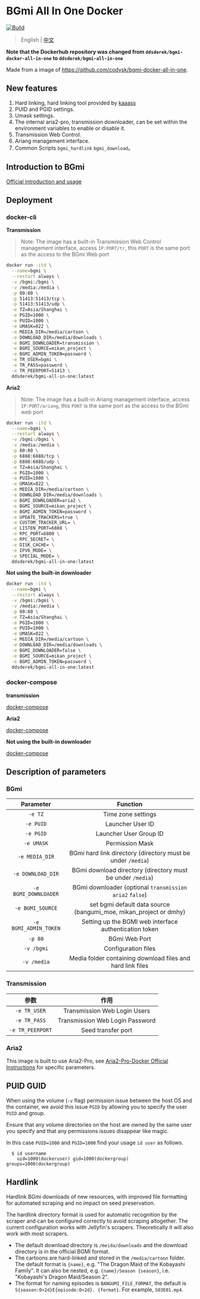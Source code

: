 # BGmi All In One Docker

[![Build](https://github.com/DDS-Derek/BGmi-All-In-One-Docker/actions/workflows/docker-image.yml/badge.svg)](https://github.com/DDS-Derek/BGmi-All-In-One-Docker/actions/workflows/docker-image.yml)

> English | [中文](https://github.com/DDS-Derek/BGmi-All-In-One-Docker/blob/master/README.cn.md)

**Note that the Dockerhub repository was changed from `ddsderek/bgmi-docker-all-in-one` to `ddsderek/bgmi-all-in-one`**

Made from a image of https://github.com/codysk/bgmi-docker-all-in-one.

## New features
1. Hard linking, hard linking tool provided by [kaaass](https://github.com/kaaass/bgmi_hardlink_helper)
2. PUID and PGID settings.
3. Umask settings.
4. The internal aria2-pro, transmission downloader, can be set within the environment variables to enable or disable it.
5. Transmission Web Control.
6. Ariang management interface.
7. Common Scripts `bgmi_hardlink` `bgmi_download`。

## Introduction to BGmi

[Official introduction and usage](https://github.com/BGmi/BGmi/blob/master/README.md)

## Deployment
### docker-cli

**Transmission**

> Note: The image has a built-in Transmission Web Control management interface, access `IP:PORT/tr`, this `PORT` is the same port as the access to the BGmi Web port

```bash
docker run -itd \
  --name=bgmi \
  --restart always \
  -v /bgmi:/bgmi \
  -v /media:/media \
  -p 80:80 \
  -p 51413:51413/tcp \
  -p 51413:51413/udp \
  -e TZ=Asia/Shanghai \
  -e PGID=1000 \
  -e PUID=1000 \
  -e UMASK=022 \
  -e MEDIA_DIR=/media/cartoon \
  -e DOWNLOAD_DIR=/media/downloads \
  -e BGMI_DOWNLOADER=transmission \
  -e BGMI_SOURCE=mikan_project \
  -e BGMI_ADMIN_TOKEN=password \
  -e TR_USER=bgmi \
  -e TR_PASS=password \
  -e TR_PEERPORT=51413 \
  ddsderek/bgmi-all-in-one:latest
```

**Aria2**

> Note: The image has a built-in Ariang management interface, access `IP:PORT/ariang`, this `PORT` is the same port as the access to the BGmi web port

```bash
docker run -itd \
  --name=bgmi \
  --restart always \
  -v /bgmi:/bgmi \
  -v /media:/media \
  -p 80:80 \
  -p 6888:6888/tcp \
  -p 6888:6888/udp \
  -e TZ=Asia/Shanghai \
  -e PGID=1000 \
  -e PUID=1000 \
  -e UMASK=022 \
  -e MEDIA_DIR=/media/cartoon \
  -e DOWNLOAD_DIR=/media/downloads \
  -e BGMI_DOWNLOADER=aria2 \
  -e BGMI_SOURCE=mikan_project \
  -e BGMI_ADMIN_TOKEN=password \
  -e UPDATE_TRACKERS=true \
  -e CUSTOM_TRACKER_URL= \
  -e LISTEN_PORT=6888 \
  -e RPC_PORT=6800 \
  -e RPC_SECRET= \
  -e DISK_CACHE= \
  -e IPV6_MODE= \
  -e SPECIAL_MODE= \
  ddsderek/bgmi-all-in-one:latest
```

**Not using the built-in downloader**

```bash
docker run -itd \
  --name=bgmi \
  --restart always \
  -v /bgmi:/bgmi \
  -v /media:/media \
  -p 80:80 \
  -e TZ=Asia/Shanghai \
  -e PGID=1000 \
  -e PUID=1000 \
  -e UMASK=022 \
  -e MEDIA_DIR=/media/cartoon \
  -e DOWNLOAD_DIR=/media/downloads \
  -e BGMI_DOWNLOADER=false \
  -e BGMI_SOURCE=mikan_project \
  -e BGMI_ADMIN_TOKEN=password \
  ddsderek/bgmi-all-in-one:latest
```

### docker-compose

**transmission**

[docker-compose](https://github.com/DDS-Derek/BGmi-All-In-One-Docker/blob/master/example/transmission/docker-compose.yml)

**Aria2**

[docker-compose](https://github.com/DDS-Derek/BGmi-All-In-One-Docker/blob/master/example/aria2-pro/docker-compose.yml)

**Not using the built-in downloader**

[docker-compose](https://github.com/DDS-Derek/BGmi-All-In-One-Docker/blob/master/example/default/docker-compose.yml)

## Description of parameters

### BGmi

|         Parameter          |                            Function                            |
| :-------------------: | :--------------------------------------------------------: |
|        `-e TZ`        |                          Time zone settings                          |
|       `-e PUID`       |                       Launcher User ID                       |
|       `-e PGID`       |                      Launcher User Group ID                      |
|      `-e UMASK`       |                          Permission Mask                          |
|    `-e MEDIA_DIR`     |         BGmi hard link directory (directory must be under `/media`)          |
|   `-e DOWNLOAD_DIR`   |          BGmi download directory (directory must be under `/media`)           |
| `-e BGMI_DOWNLOADER`  |     BGmi downloader (optional `transmission` `aria2` `false`)     |
|   `-e BGMI_SOURCE`    | set bgmi default data source (bangumi_moe, mikan_project or dmhy) |
| `-e BGMI_ADMIN_TOKEN` |               Setting up the BGMI web interface authentication token               |
|        `-p 80`        |                       BGmi Web Port                        |
|      `-v /bgmi`       |                          Configuration files                          |
|      `-v /media`      |            Media folder containing download files and hard link files            |

### Transmission

|       参数       |           作用            |
| :--------------: | :-----------------------: |
|   `-e TR_USER`   | Transmission Web Login Users |
|   `-e TR_PASS`   | Transmission Web Login Password |
| `-e TR_PEERPORT` |      Seed transfer port       |

### Aria2

This image is built to use Aria2-Pro, see [Aria2-Pro-Docker Official Instructions](https://github.com/P3TERX/Aria2-Pro-Docker#parameters) for specific parameters.

## PUID GUID

When using the volume (`-v` flag) permission issue between the host OS and the container, we avoid this issue `PGID` by allowing you to specify the user `PUID` and group.

Ensure that any volume directories on the host are owned by the same user you specify and that any permissions issues disappear like magic.

In this case `PUID=1000` and `PGID=1000` find your usage `id user` as follows.

```
  $ id username
    uid=1000(dockeruser) gid=1000(dockergroup) groups=1000(dockergroup)
```

## Hardlink

Hardlink BGmi downloads of new resources, with improved file formatting for automated scraping and no impact on seed preservation.

The hardlink directory format is used for automatic recognition by the scraper and can be configured correctly to avoid scraping altogether. The current configuration works with Jellyfin's scrapers.
Theoretically it will also work with most scrapers.

- The default download directory is ``/meida/downloads`` and the download directory is in the official BGMI format.
- The cartoons are hard-linked and stored in the ``/media/cartoon`` folder. The default format is `{name}`, e.g. "The Dragon Maid of the Kobayashi Family".
  It can also be nested, e.g. `{name}/Season {season}`, i.e. "Kobayashi's Dragon Maid/Season 2".
- The format for naming episodes is `BANGUMI_FILE_FORMAT`, the default is `S{season:0>2d}E{episode:0>2d}. {format}`.
  For example, `S03E01.mp4`.

